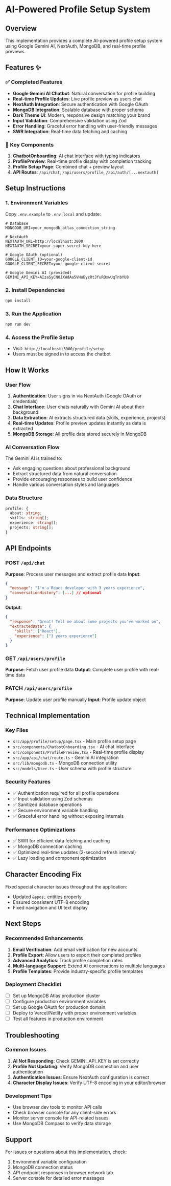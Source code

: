 # AI-Powered Profile Setup System

## Overview
This implementation provides a complete AI-powered profile setup system using Google Gemini AI, NextAuth, MongoDB, and real-time profile previews.

## Features ✨

### ✅ Completed Features
- **Google Gemini AI Chatbot**: Natural conversation for profile building
- **Real-time Profile Updates**: Live profile preview as users chat
- **NextAuth Integration**: Secure authentication with Google OAuth
- **MongoDB Integration**: Scalable database with proper schema
- **Dark Theme UI**: Modern, responsive design matching your brand
- **Input Validation**: Comprehensive validation using Zod
- **Error Handling**: Graceful error handling with user-friendly messages
- **SWR Integration**: Real-time data fetching and caching

### 🎯 Key Components
1. **ChatbotOnboarding**: AI chat interface with typing indicators
2. **ProfilePreview**: Real-time profile display with completion tracking
3. **Profile Setup Page**: Combined chat + preview layout
4. **API Routes**: `/api/chat`, `/api/users/profile`, `/api/auth/[...nextauth]`

## Setup Instructions

### 1. Environment Variables
Copy `.env.example` to `.env.local` and update:

```env
# Database
MONGODB_URI=your_mongodb_atlas_connection_string

# NextAuth
NEXTAUTH_URL=http://localhost:3000
NEXTAUTH_SECRET=your-super-secret-key-here

# Google OAuth (optional)
GOOGLE_CLIENT_ID=your-google-client-id
GOOGLE_CLIENT_SECRET=your-google-client-secret

# Google Gemini AI (provided)
GEMINI_API_KEY=AIzaSyCN0JXWdAa5VHuEyzRtJfuRQxwUqTnbYU8
```

### 2. Install Dependencies
```bash
npm install
```

### 3. Run the Application
```bash
npm run dev
```

### 4. Access the Profile Setup
- Visit: `http://localhost:3000/profile/setup`
- Users must be signed in to access the chatbot

## How It Works

### User Flow
1. **Authentication**: User signs in via NextAuth (Google OAuth or credentials)
2. **Chat Interface**: User chats naturally with Gemini AI about their background
3. **Data Extraction**: AI extracts structured data (skills, experience, projects)
4. **Real-time Updates**: Profile preview updates instantly as data is extracted
5. **MongoDB Storage**: All profile data stored securely in MongoDB

### AI Conversation Flow
The Gemini AI is trained to:
- Ask engaging questions about professional background
- Extract structured data from natural conversation
- Provide encouraging responses to build user confidence
- Handle various conversation styles and languages

### Data Structure
```typescript
profile: {
  about: string;
  skills: string[];
  experience: string[];
  projects: string[];
}
```

## API Endpoints

### POST `/api/chat`
**Purpose**: Process user messages and extract profile data
**Input**: 
```json
{
  "message": "I'm a React developer with 3 years experience",
  "conversationHistory": [...] // optional
}
```
**Output**:
```json
{
  "response": "Great! Tell me about some projects you've worked on",
  "extractedData": {
    "skills": ["React"],
    "experience": ["3 years experience"]
  }
}
```

### GET `/api/users/profile`
**Purpose**: Fetch user profile data
**Output**: Complete user profile with real-time data

### PATCH `/api/users/profile`
**Purpose**: Update user profile manually
**Input**: Profile update object

## Technical Implementation

### Key Files
- `src/app/profile/setup/page.tsx` - Main profile setup page
- `src/components/ChatbotOnboarding.tsx` - AI chat interface
- `src/components/ProfilePreview.tsx` - Real-time profile display
- `src/app/api/chat/route.ts` - Gemini AI integration
- `src/lib/mongodb.ts` - MongoDB connection utility
- `src/models/User.ts` - User schema with profile structure

### Security Features
- ✅ Authentication required for all profile operations
- ✅ Input validation using Zod schemas
- ✅ Sanitized database operations
- ✅ Secure environment variable handling
- ✅ Graceful error handling without exposing internals

### Performance Optimizations
- ✅ SWR for efficient data fetching and caching
- ✅ MongoDB connection caching
- ✅ Optimized real-time updates (2-second refresh interval)
- ✅ Lazy loading and component optimization

## Character Encoding Fix
Fixed special character issues throughout the application:
- Updated `&apos;` entities properly
- Ensured consistent UTF-8 encoding
- Fixed navigation and UI text display

## Next Steps

### Recommended Enhancements
1. **Email Verification**: Add email verification for new accounts
2. **Profile Export**: Allow users to export their completed profiles
3. **Advanced Analytics**: Track profile completion rates
4. **Multi-language Support**: Extend AI conversations to multiple languages
5. **Profile Templates**: Provide industry-specific profile templates

### Deployment Checklist
- [ ] Set up MongoDB Atlas production cluster
- [ ] Configure production environment variables
- [ ] Set up Google OAuth for production domain
- [ ] Deploy to Vercel/Netlify with proper environment variables
- [ ] Test all features in production environment

## Troubleshooting

### Common Issues
1. **AI Not Responding**: Check GEMINI_API_KEY is set correctly
2. **Profile Not Updating**: Verify MongoDB connection and user authentication
3. **Authentication Issues**: Ensure NextAuth configuration is correct
4. **Character Display Issues**: Verify UTF-8 encoding in your editor/browser

### Development Tips
- Use browser dev tools to monitor API calls
- Check browser console for any client-side errors
- Monitor server console for API-related issues
- Use MongoDB Compass to verify data storage

## Support
For issues or questions about this implementation, check:
1. Environment variable configuration
2. MongoDB connection status
3. API endpoint responses in browser network tab
4. Server console for detailed error messages
